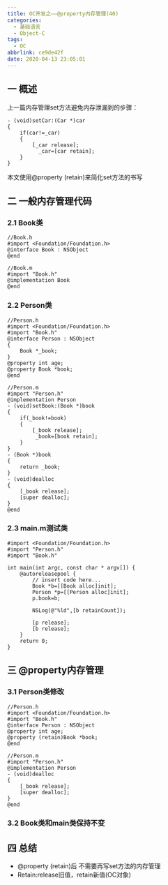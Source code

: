 ```yaml
---
title: OC开发之——@property内存管理(40)
categories:
  - 基础语言
  - Object-C
tags:
  - OC
abbrlink: ce9de42f
date: 2020-04-13 23:05:01
---
```

## 一 概述

上一篇内存管理set方法避免内存泄漏到的步骤：

```
- (void)setCar:(Car *)car
{
    if(car!=_car)
    {
        [_car release];
          _car=[car retain];
    }
}
```

本文使用@property (retain)来简化set方法的书写

<!--more-->

## 二 一般内存管理代码

### 2.1 Book类

```
//Book.h
#import <Foundation/Foundation.h>
@interface Book : NSObject
@end

//Book.m
#import "Book.h"
@implementation Book
@end
```

### 2.2 Person类

```
//Person.h
#import <Foundation/Foundation.h>
#import "Book.h"
@interface Person : NSObject
{
    Book *_book;
}
@property int age;
@property Book *book;
@end

//Person.m
#import "Person.h"
@implementation Person
- (void)setBook:(Book *)book
{
    if(_book!=book)
    {
        [_book release];
         _book=[book retain];
    }
}
- (Book *)book
{
    return _book;
}
- (void)dealloc
{
    [_book release];
    [super dealloc];
}
@end
```

### 2.3 main.m测试类

```
#import <Foundation/Foundation.h>
#import "Person.h"
#import "Book.h"

int main(int argc, const char * argv[]) {
    @autoreleasepool {
        // insert code here...
        Book *b=[[Book alloc]init];
        Person *p=[[Person alloc]init];
        p.book=b;
        
        NSLog(@"%ld",[b retainCount]);
        
        [p release];
        [b release];     
    }
    return 0;
}
```

## 三 @property内存管理

### 3.1 Person类修改

```
//Person.h
#import <Foundation/Foundation.h>
#import "Book.h"
@interface Person : NSObject
@property int age;
@property (retain)Book *book;
@end

//Person.m
#import "Person.h"
@implementation Person
- (void)dealloc
{
    [_book release];
    [super dealloc];
}
@end
```

### 3.2 Book类和main类保持不变

## 四 总结

* @property (retain)后 不需要再写set方法的内存管理
* Retain:release旧值，retain新值(OC对象)
